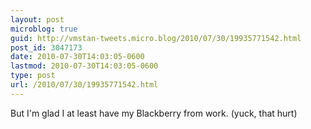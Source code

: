 ```yaml
---
layout: post
microblog: true
guid: http://vmstan-tweets.micro.blog/2010/07/30/19935771542.html
post_id: 3047173
date: 2010-07-30T14:03:05-0600
lastmod: 2010-07-30T14:03:05-0600
type: post
url: /2010/07/30/19935771542.html
---
```

But I'm glad I at least have my Blackberry from work. (yuck, that hurt)
